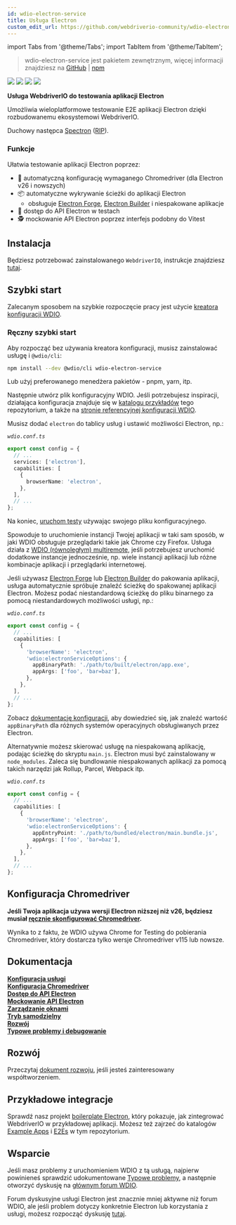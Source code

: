 ```yaml
---
id: wdio-electron-service
title: Usługa Electron
custom_edit_url: https://github.com/webdriverio-community/wdio-electron-service/edit/main/README.md
---
```


import Tabs from '@theme/Tabs';
import TabItem from '@theme/TabItem';

> wdio-electron-service jest pakietem zewnętrznym, więcej informacji znajdziesz na [GitHub](https://github.com/webdriverio-community/wdio-electron-service) | [npm](https://www.npmjs.com/package/wdio-electron-service)

<a href="https://www.npmjs.com/package/wdio-electron-service" alt="NPM Version">
  <img src="https://img.shields.io/npm/v/wdio-electron-service" /></a>
<a href="https://www.npmjs.com/package/wdio-electron-service/v/lts" alt="NPM LTS Version">
  <img src="https://img.shields.io/npm/v/wdio-electron-service/lts" /></a>
<a href="https://www.npmjs.com/package/wdio-electron-service/v/next" alt="NPM Next Version">
  <img src="https://img.shields.io/npm/v/wdio-electron-service/next" /></a>
<a href="https://www.npmjs.com/package/wdio-electron-service" alt="NPM Downloads">
  <img src="https://img.shields.io/npm/dw/wdio-electron-service" /></a>

<br />

**Usługa WebdriverIO do testowania aplikacji Electron**

Umożliwia wieloplatformowe testowanie E2E aplikacji Electron dzięki rozbudowanemu ekosystemowi WebdriverIO.

Duchowy następca [Spectron](https://github.com/electron-userland/spectron) ([RIP](https://github.com/electron-userland/spectron/issues/1045)).

### Funkcje

Ułatwia testowanie aplikacji Electron poprzez:

- 🚗 automatyczną konfigurację wymaganego Chromedriver (dla Electron v26 i nowszych)
- 📦 automatyczne wykrywanie ścieżki do aplikacji Electron
  - obsługuje [Electron Forge](https://www.electronforge.io/), [Electron Builder](https://www.electron.build/) i niespakowane aplikacje
- 🧩 dostęp do API Electron w testach
- 🕵️ mockowanie API Electron poprzez interfejs podobny do Vitest

## Instalacja

Będziesz potrzebować zainstalowanego `WebdriverIO`, instrukcje znajdziesz [tutaj](https://webdriver.io/docs/gettingstarted).

## Szybki start

Zalecanym sposobem na szybkie rozpoczęcie pracy jest użycie [kreatora konfiguracji WDIO](https://webdriver.io/docs/gettingstarted#initiate-a-webdriverio-setup).

### Ręczny szybki start

Aby rozpocząć bez używania kreatora konfiguracji, musisz zainstalować usługę i `@wdio/cli`:

```bash
npm install --dev @wdio/cli wdio-electron-service
```

Lub użyj preferowanego menedżera pakietów - pnpm, yarn, itp.

Następnie utwórz plik konfiguracyjny WDIO. Jeśli potrzebujesz inspiracji, działająca konfiguracja znajduje się w [katalogu przykładów](https://github.com/webdriverio-community/wdio-electron-service/blob/main/./example/wdio.conf.ts) tego repozytorium, a także na [stronie referencyjnej konfiguracji WDIO](https://webdriver.io/docs/configuration).

Musisz dodać `electron` do tablicy usług i ustawić możliwości Electron, np.:

_`wdio.conf.ts`_

```ts
export const config = {
  // ...
  services: ['electron'],
  capabilities: [
    {
      browserName: 'electron',
    },
  ],
  // ...
};
```

Na koniec, [uruchom testy](https://webdriver.io/docs/gettingstarted#run-test) używając swojego pliku konfiguracyjnego.

Spowoduje to uruchomienie instancji Twojej aplikacji w taki sam sposób, w jaki WDIO obsługuje przeglądarki takie jak Chrome czy Firefox. Usługa działa z [WDIO (równoległym) multiremote](https://webdriver.io/docs/multiremote), jeśli potrzebujesz uruchomić dodatkowe instancje jednocześnie, np. wiele instancji aplikacji lub różne kombinacje aplikacji i przeglądarki internetowej.

Jeśli używasz [Electron Forge](https://www.electronforge.io/) lub [Electron Builder](https://www.electron.build/) do pakowania aplikacji, usługa automatycznie spróbuje znaleźć ścieżkę do spakowanej aplikacji Electron. Możesz podać niestandardową ścieżkę do pliku binarnego za pomocą niestandardowych możliwości usługi, np.:

_`wdio.conf.ts`_

```ts
export const config = {
  // ...
  capabilities: [
    {
      'browserName': 'electron',
      'wdio:electronServiceOptions': {
        appBinaryPath: './path/to/built/electron/app.exe',
        appArgs: ['foo', 'bar=baz'],
      },
    },
  ],
  // ...
};
```

Zobacz [dokumentację konfiguracji](https://github.com/webdriverio-community/wdio-electron-service/blob/main/./docs/configuration/service-configuration.md#appbinarypath), aby dowiedzieć się, jak znaleźć wartość `appBinaryPath` dla różnych systemów operacyjnych obsługiwanych przez Electron.

Alternatywnie możesz skierować usługę na niespakowaną aplikację, podając ścieżkę do skryptu `main.js`. Electron musi być zainstalowany w `node_modules`. Zaleca się bundlowanie niespakowanych aplikacji za pomocą takich narzędzi jak Rollup, Parcel, Webpack itp.

_`wdio.conf.ts`_

```ts
export const config = {
  // ...
  capabilities: [
    {
      'browserName': 'electron',
      'wdio:electronServiceOptions': {
        appEntryPoint: './path/to/bundled/electron/main.bundle.js',
        appArgs: ['foo', 'bar=baz'],
      },
    },
  ],
  // ...
};
```

## Konfiguracja Chromedriver

**Jeśli Twoja aplikacja używa wersji Electron niższej niż v26, będziesz musiał [ręcznie skonfigurować Chromedriver](https://github.com/webdriverio-community/wdio-electron-service/blob/main/./docs/configuration/chromedriver-configuration.md#user-managed).**

Wynika to z faktu, że WDIO używa Chrome for Testing do pobierania Chromedriver, który dostarcza tylko wersje Chromedriver v115 lub nowsze.

## Dokumentacja

**[Konfiguracja usługi](https://github.com/webdriverio-community/wdio-electron-service/blob/main/./docs/configuration/service-configuration.md)** \
**[Konfiguracja Chromedriver](https://github.com/webdriverio-community/wdio-electron-service/blob/main/./docs/configuration/chromedriver-configuration.md)** \
**[Dostęp do API Electron](https://github.com/webdriverio-community/wdio-electron-service/blob/main/./docs/electron-apis/accessing-apis.md)** \
**[Mockowanie API Electron](https://github.com/webdriverio-community/wdio-electron-service/blob/main/./docs/electron-apis/mocking-apis.md)** \
**[Zarządzanie oknami](https://github.com/webdriverio-community/wdio-electron-service/blob/main/./docs/window-management.md)** \
**[Tryb samodzielny](https://github.com/webdriverio-community/wdio-electron-service/blob/main/./docs/standalone-mode.md)** \
**[Rozwój](https://github.com/webdriverio-community/wdio-electron-service/blob/main/./docs/development.md)** \
**[Typowe problemy i debugowanie](https://github.com/webdriverio-community/wdio-electron-service/blob/main/./docs/common-issues-debugging.md)**

## Rozwój

Przeczytaj [dokument rozwoju](https://github.com/webdriverio-community/wdio-electron-service/blob/main/./docs/development.md), jeśli jesteś zainteresowany współtworzeniem.

## Przykładowe integracje

Sprawdź nasz projekt [boilerplate Electron](https://github.com/webdriverio/electron-boilerplate), który pokazuje, jak zintegrować WebdriverIO w przykładowej aplikacji. Możesz też zajrzeć do katalogów [Example Apps](https://github.com/webdriverio-community/wdio-electron-service/blob/main/./apps/) i [E2Es](https://github.com/webdriverio-community/wdio-electron-service/blob/main/./e2e/) w tym repozytorium.

## Wsparcie

Jeśli masz problemy z uruchomieniem WDIO z tą usługą, najpierw powinieneś sprawdzić udokumentowane [Typowe problemy](https://github.com/webdriverio-community/wdio-electron-service/blob/main/./docs/common-issues.md), a następnie otworzyć dyskusję na [głównym forum WDIO](https://github.com/webdriverio/webdriverio/discussions).

Forum dyskusyjne usługi Electron jest znacznie mniej aktywne niż forum WDIO, ale jeśli problem dotyczy konkretnie Electron lub korzystania z usługi, możesz rozpocząć dyskusję [tutaj](https://github.com/webdriverio-community/wdio-electron-service/discussions).